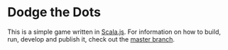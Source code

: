 Dodge the Dots
==============

This is a simple game written in [Scala.js](http://www.scala-js.org/). For information on how to build, run, develop and publish it, check out the [master branch](https://github.com/lihaoyi/workbench-example-app).